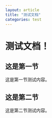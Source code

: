 ```yaml
---
layout: article
title: "测试文档"
categories: test
---
```


# 测试文档！
## 这是第一节
这是第一节测试内容。
## 这是第二节
这是第二节测试内容。